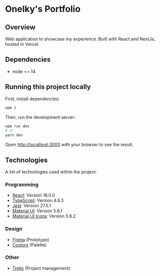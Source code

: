 # Onelky's Portfolio
## Overview
Web application to showcase my experience. Built with React and NextJs, hosted in Vercel.

## Dependencies

* node <= 14


## Running this project locally

First, install dependencies: 

```bash
npm i
```

Then, run the development server:

```bash
npm run dev
# or
yarn dev
```

Open [http://localhost:3000](http://localhost:3000) with your browser to see the result.

## Technologies
A list of technologies used within the project:

### Programming

* [React](https://reactjs.org/): Version 18.0.0 
* [TypeScript](https://www.typescriptlang.org/): Version 4.6.3 
* [Jest](): Version 27.5.1
* [Material UI](https://mui.com/): Version 5.6.1
* [Material UI Icons](https://mui.com/material-ui/material-icons/#main-content): Version 5.6.2 

### Design 
* [Figma](https://www.figma.com) (Prototype)
* [Coolors](https://mycolor.space/?hex=%230A0919&sub=1) (Palette)

### Other
* [Trello](https://trello.com/b/43Ai1Ei2/onelkys-portfolio) (Project management)



